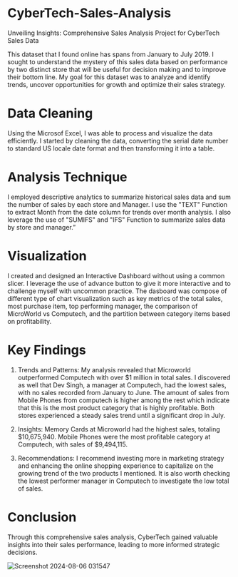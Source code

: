 # CyberTech-Sales-Analysis

Unveiling Insights: Comprehensive Sales Analysis Project for CyberTech Sales Data

This dataset that I found online has spans from January to July 2019. I sought to understand the mystery of this sales data based on performance by two distinct store that will be useful for decision making and to improve their bottom line.
My goal for this dataset was to analyze and identify trends, uncover opportunities for growth and optimize their sales strategy.

# Data Cleaning

Using the Microsof Excel, I was able to process and visualize the data efficiently. I started by cleaning the data, converting the serial date number to standard US locale date format and then transforming it into a table.

# Analysis Technique

I employed descriptive analytics to summarize historical sales data and sum the number of sales by each store and Manager. I use the "TEXT" Function to extract Month from the date column for trends over month analysis.
I also leverage the use of "SUMIFS" and "IFS" Function to summarize sales data by store and manager.”

# Visualization 
I created and designed an Interactive Dashboard without using a common slicer. I leverage the use of advance button to give it more interactive and to challenge myself with uncommon practice. The dasboard was compose of different type of chart visualization such as key metrics of the total sales, most purchase item, top performing manager, the comparison of MicroWorld vs Computech, and the partition between category items based on profitability.

# Key Findings

1. Trends and Patterns:
  My analysis revealed that Microworld outperformed Computech with over $1 million in total sales.
  I discovered as well that Dev Singh, a manager at Computech, had the lowest sales, with no sales recorded from January to June.
  The amount of sales from Mobile Phones from computech is higher among the rest which indicate that this is the most product category that is highly profitable.
  Both stores experienced a steady sales trend until a significant drop in July.

3. Insights: 
  Memory Cards at Microworld had the highest sales, totaling $10,675,940. Mobile Phones were the most profitable category at Computech, with sales of $9,494,115.

4. Recommendations:
  I recommend investing more in marketing strategy and enhancing the online shopping experience to capitalize on the growing trend of the two products I mentioned. It is also worth checking the lowest performer manager in Computech to investigate the low total of sales.

# Conclusion 

Through this comprehensive sales analysis, CyberTech gained valuable insights into their sales performance, leading to more informed strategic decisions.

![Screenshot 2024-08-06 031547](https://github.com/user-attachments/assets/3a95708b-9a2b-46df-b3c6-5f4768857fa4)
